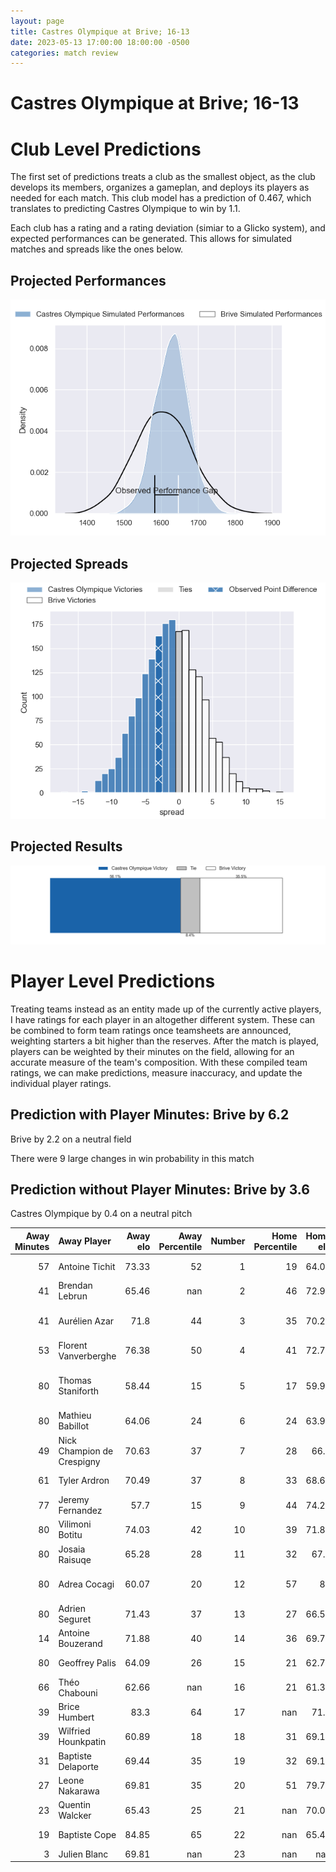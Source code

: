 ```yaml
---  
layout: page  
title: Castres Olympique at Brive; 16-13  
date: 2023-05-13 17:00:00 18:00:00 -0500  
categories: match review  
---
```

# Castres Olympique at Brive; 16-13

# Club Level Predictions


The first set of predictions treats a club as the smallest object, as the club develops its members, organizes a gameplan, and deploys its players as needed for each match. This club model has a prediction of 0.467, which translates to predicting Castres Olympique to win by 1.1.

Each club has a rating and a rating deviation (simiar to a Glicko system), and expected performances can be generated. This allows for simulated matches and spreads like the ones below.
## Projected Performances


![Projected Performances](plots/performances_2023-05-13-Brive-CastresOlympique.png)
## Projected Spreads


![Projected Spreads](plots/spreads_2023-05-13-Brive-CastresOlympique.png)
## Projected Results


![Projected Results](plots/resultbar_2023-05-13-Brive-CastresOlympique.png)
# Player Level Predictions


Treating teams instead as an entity made up of the currently active players, I have ratings for each player in an altogether different system. These can be combined to form team ratings once teamsheets are announced, weighting starters a bit higher than the reserves. After the match is played, players can be weighted by their minutes on the field, allowing for an accurate measure of the team's composition. With these compiled team ratings, we can make predictions, measure inaccuracy, and update the individual player ratings.
## Prediction with Player Minutes: Brive by 6.2


Brive by 2.2 on a neutral field

There were 9 large changes in win probability in this match
## Prediction without Player Minutes: Brive by 3.6


Castres Olympique by 0.4 on a neutral pitch



|   Away Minutes | Away Player                |   Away elo |   Away Percentile |   Number |   Home Percentile |   Home elo | Home Player               |   Home Minutes |
|---------------:|:---------------------------|-----------:|------------------:|---------:|------------------:|-----------:|:--------------------------|---------------:|
|             57 | Antoine Tichit             |      73.33 |                52 |        1 |                19 |      64.04 | Daniel Brennan            |             48 |
|             41 | Brendan Lebrun             |      65.46 |               nan |        2 |                46 |      72.97 | Lucas Da Silva            |             60 |
|             41 | Aurélien Azar              |      71.8  |                44 |        3 |                35 |      70.27 | Marcel van der Merwe      |             60 |
|             53 | Florent Vanverberghe       |      76.38 |                50 |        4 |                41 |      72.77 | Retief Marais             |             80 |
|             80 | Thomas Staniforth          |      58.44 |                15 |        5 |                17 |      59.99 | Lucas Martin Paulos Adler |             19 |
|             80 | Mathieu Babillot           |      64.06 |                24 |        6 |                24 |      63.96 | Esteban Abadie            |             80 |
|             49 | Nick Champion de Crespigny |      70.63 |                37 |        7 |                28 |      66.1  | Saïd Hireche              |             48 |
|             61 | Tyler Ardron               |      70.49 |                37 |        8 |                33 |      68.66 | Ross Moriarty             |             57 |
|             77 | Jeremy Fernandez           |      57.7  |                15 |        9 |                44 |      74.24 | Mathis Ferté              |             80 |
|             80 | Vilimoni Botitu            |      74.03 |                42 |       10 |                39 |      71.88 | Nicolas Sanchez           |             80 |
|             80 | Josaia Raisuqe             |      65.28 |                28 |       11 |                32 |      67.9  | Setareki Bituniyata       |             80 |
|             80 | Adrea Cocagi               |      60.07 |                20 |       12 |                57 |      80    | Nicolaas Jacobus Lee      |             30 |
|             80 | Adrien Seguret             |      71.43 |                37 |       13 |                27 |      66.54 | Setariki Tuicuvu          |             80 |
|             14 | Antoine Bouzerand          |      71.88 |                40 |       14 |                36 |      69.79 | Arthur Bonneval           |             80 |
|             80 | Geoffrey Palis             |      64.09 |                26 |       15 |                21 |      62.77 | Thomas Laranjeira         |             80 |
|             66 | Théo Chabouni              |      62.66 |               nan |       16 |                21 |      61.33 | Julien Delannoy           |             61 |
|             39 | Brice Humbert              |      83.3  |                64 |       17 |               nan |      71.7  | Paul Abadie               |             50 |
|             39 | Wilfried Hounkpatin        |      60.89 |                18 |       18 |                31 |      69.19 | Rodrigo Bruni             |             32 |
|             31 | Baptiste Delaporte         |      69.44 |                35 |       19 |                32 |      69.16 | Wesley Tapueluelu         |             32 |
|             27 | Leone Nakarawa             |      69.81 |                35 |       20 |                51 |      79.73 | Mesulame Kunavula         |             23 |
|             23 | Quentin Walcker            |      65.43 |                25 |       21 |               nan |      70.06 | Pietro Ceccarelli         |             20 |
|             19 | Baptiste Cope              |      84.85 |                65 |       22 |               nan |      65.44 | Vano Karkadze             |             20 |
|              3 | Julien Blanc               |      69.81 |               nan |       23 |               nan |     nan    | nan                       |            nan |


